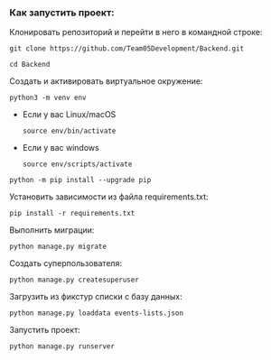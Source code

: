 ### Как запустить проект:

Клонировать репозиторий и перейти в него в командной строке:

```
git clone https://github.com/Team05Development/Backend.git
```

```
cd Backend
```

Cоздать и активировать виртуальное окружение:

```
python3 -m venv env
```

* Если у вас Linux/macOS

    ```
    source env/bin/activate
    ```

* Если у вас windows

    ```
    source env/scripts/activate
    ```

```
python -m pip install --upgrade pip
```

Установить зависимости из файла requirements.txt:

```
pip install -r requirements.txt
```

Выполнить миграции:

```
python manage.py migrate
```
Создать суперпользователя:

```
python manage.py createsuperuser
```

Загрузить из фикстур списки с базу данных:

```
python manage.py loaddata events-lists.json
```

Запустить проект:

```
python manage.py runserver
```